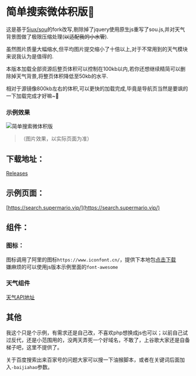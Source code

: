 # 简单搜索微体积版🤪

这是基于[5iux/sou](https://github.com/5iux/sou)的fork改写,剔除掉了jquery使用原生js重写了sou.js,并对天气背景图做了极限压缩处理(~~以适配我的小水管~~).

虽然图片质量大幅缩水,但平均图片提交缩小了十倍以上,对于不常用到的天气模块来说我认为是值得的.

本版本加载全部资源后整页体积可以控制在100kb以内,若你还想继续精简可以删除掉天气背景,将整页体积降低至50kb的水平.

相对于源镜像800kb左右的体积,可以更快的加载完成,毕竟是导航页当然是要飒的一下加载完成才好嘛~🤪

###  示例效果

![简单搜索微体积版](https://gitee.com/retrocode/picture_bed/raw/master/image/image-20210113200028717.png)

> （图片效果，以实际页面为准） 

## 下载地址：  

[Releases](https://github.com/ShowMeBaby/sou/releases)  

## 示例页面：    

[https://search.supermario.vip/](https://search.supermario.vip/)  

## 组件：  

### 图标：
图标调用了阿里的图标`https://www.iconfont.cn/`，提供下本地包[点击下载](https://cdn.jsdelivr.net/gh/5iux/sou/icon.zip)  
嫌麻烦的可以使用js版本示例里面的`font-awesome`  

### 天气组件  

[天气API地址](https://dev.qweather.com/widget/)

## 其他

我这个只是个示例，有需求还是自己改，不喜欢php想换成js也可以；以前自己试过反代，还是小范围用的，没两天弄死一个好域名，不敢了，上谷歌大家还是自备梯子吧，这里不提供了。  

关于百度搜索出来百家号的问题大家可以搜一下油猴脚本，或者在关键词后面加入`-baijiahao`参数。